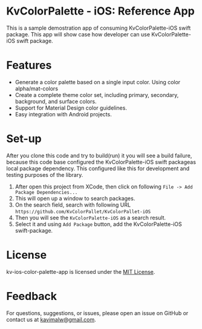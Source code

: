 # KvColorPalette - iOS: Reference App

This is a sample demostration app of consuming KvColorPalette-iOS swift package. This app will show case how developer can use
KvColorPalette-iOS swift package. 

# Features
* Generate a color palette based on a single input color. Using color alpha/mat-colors
* Create a complete theme color set, including primary, secondary, background, and surface colors.
* Support for Material Design color guidelines.
* Easy integration with Android projects.

# Set-up
After you clone this code and try to build(run) it you will see a build failure, because this code base configured the KvColorPalette-iOS swift packageas local package dependency. This configured like this for development and testing purposes of the library.
1. After open this project from XCode, then click on following `File -> Add Package Dependencies...` 
2. This will open up a window to search packages.
3. On the search field, search with following URL `https://github.com/KvColorPallet/KvColorPallet-iOS`
4. Then you will see the `KvColorPalette-iOS` as a search result. 
5. Select it and using `Add Package` button, add the KvColorPalette-iOS swift-package.


# License
kv-ios-color-palette-app is licensed under the [MIT License](https://github.com/KvColorPallet/kv-ios-color-pallet-app/blob/main/LICENSE).

# Feedback
For questions, suggestions, or issues, please open an issue on GitHub or contact us at kavimalw@gmail.com.


